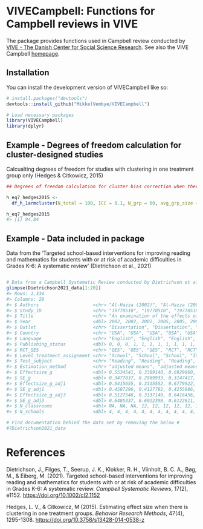 
<!-- README.md is generated from README.Rmd. Please edit that file -->

# VIVECampbell: Functions for Campbell reviews in VIVE

<!-- badges: start -->
<!-- badges: end -->

The package provides functions used in Campbell review conducted by
[VIVE - The Danish Center for Social Science
Research](https://www.vive.dk/en/). See also the VIVE Campbell
[homepage](https://www.vive.dk/da/centre-og-netvaerk/campbell/).

## Installation

You can install the development version of VIVECampbell like so:

``` r
# install.packages("devtools")
devtools::install_github("MikkelVembye/VIVECampbell")
```

``` r
# Load necessary packages
library(VIVECampbell)
library(dplyr)
```

## Example - Degrees of freedom calculation for cluster-designed studies

Calcualting degrees of freedom for studies with clustering in one
treatment group only (Hedges & Citkowicz, 2015)

``` r
## Degrees of freedom calculation for cluster bias correction when there is clustering in one treatment group only

h_eq7_hedges2015 <- 
  df_h_1armcluster(N_total = 100, ICC = 0.1, N_grp = 60, avg_grp_size = 5)

h_eq7_hedges2015
#> [1] 94.84
```

## Example - Data included in package

Data from the ‘Targeted school-based interventions for improving reading
and mathematics for students with or at risk of academic difficulties in
Grades K-6: A systematic review’ (Dietrichson et al., 2021)

``` r

# Data from a Campbell Systematic Review conducted by Dietrichson et al. (2021)
glimpse(Dietrichson2021_data[1:20])
#> Rows: 1,334
#> Columns: 20
#> $ Authors                    <chr> "Al-Hazza (2002)", "Al-Hazza (2002)", "Al-H…
#> $ Study_ID                   <chr> "19770510", "19770510", "19770510", "366227…
#> $ Title                      <chr> "An examination of the effects of the Ameri…
#> $ Year                       <dbl> 2002, 2002, 2002, 2005, 2005, 2005, 2005, 2…
#> $ Outlet                     <chr> "Dissertation", "Dissertation", "Dissertati…
#> $ Country                    <chr> "USA", "USA", "USA", "USA", "USA", "USA", "…
#> $ Language                   <chr> "English", "English", "English", "English",…
#> $ Publishing_status          <dbl> 0, 0, 0, 1, 1, 1, 1, 1, 1, 1, 1, 1, 1, 1, 1…
#> $ RCT_QES                    <chr> "QES", "QES", "QES", "RCT", "RCT", "RCT", "…
#> $ Level_treatment_assignment <chr> "School", "School", "School", "Individual",…
#> $ Test_subject               <chr> "Reading", "Reading", "Reading", "Reading",…
#> $ Estimation_method          <chr> "adjusted means", "adjusted means", "adjust…
#> $ Effectsize_g               <dbl> 0.5534541, 0.3389140, 0.6929860, 0.5452505,…
#> $ SE_g                       <dbl> 0.3477837, 0.2969933, 0.3147417, 0.2910332,…
#> $ Effectsize_g_adj1          <dbl> 0.5415655, 0.3315552, 0.6779922, 0.5452505,…
#> $ SE_g_adj1                  <dbl> 0.4587296, 0.4127792, 0.4255886, 0.2910332,…
#> $ Effectsize_g_adj3          <dbl> 0.5127546, 0.3137140, 0.6416456, 0.5452505,…
#> $ SE_g_adj3                  <dbl> 0.6485337, 0.6022398, 0.6122611, 0.2910332,…
#> $ N_classrooms               <dbl> NA, NA, NA, 12, 12, 12, 12, 12, 12, 12, 12,…
#> $ N_schools                  <dbl> 4, 4, 4, 4, 4, 4, 4, 4, 4, 4, 4, 4, 4, 4, 4…

# Find documentation behind the data set by removing the below #
#?Dietrichson2021_data
```

# References

Dietrichson, J., Filges, T., Seerup, J. K., Klokker, R. H., Viinholt, B.
C. A., Bøg, M., & Eiberg, M. (2021). Targeted school-based interventions
for improving reading and mathematics for students with or at risk of
academic difficulties in Grades K-6: A systematic review. *Campbell
Systematic Reviews*, 17(2), e1152. <https://doi.org/10.1002/cl2.1152>

Hedges, L. V., & Citkowicz, M (2015). Estimating effect size when there
is clustering in one treatment groups. *Behavior Research Methods*,
47(4), 1295-1308. <https://doi.org/10.3758/s13428-014-0538-z>
